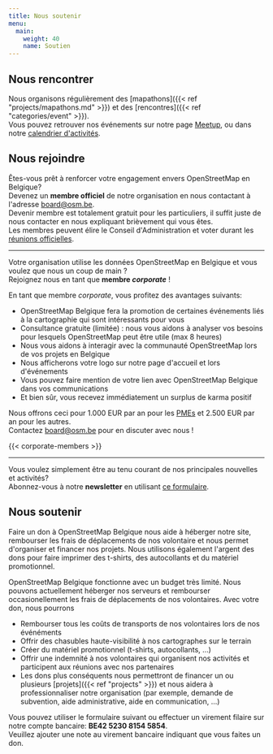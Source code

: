 ```yaml
---
title: Nous soutenir
menu:
  main:
    weight: 40
    name: Soutien
---
```


## Nous rencontrer

Nous organisons régulièrement des [mapathons]({{< ref "projects/mapathons.md" >}}) et des [rencontres]({{< ref "categories/event" >}}).  
Vous pouvez retrouver nos événements sur notre page [Meetup](https://www.meetup.com/OpenStreetMap-Belgium/), ou dans notre [calendrier d'activités](https://osmcal.org/?in=Belgium).

## Nous rejoindre

Êtes-vous prêt à renforcer votre engagement envers OpenStreetMap en Belgique?  
Devenez un **membre officiel** de notre organisation en nous contactant à l'adresse <board@osm.be>.  
Devenir membre est totalement gratuit pour les particuliers, il suffit juste de nous contacter en nous expliquant brièvement qui vous êtes.  
Les membres peuvent élire le Conseil d'Administration et voter durant les [réunions officielles](https://github.com/osmbe/working-group-bylaws/tree/master/minutes).

---

Votre organisation utilise les données OpenStreetMap en Belgique et vous voulez que nous un coup de main ?  
Rejoignez nous en tant que **membre *corporate*** !

En tant que membre *corporate*, vous profitez des avantages suivants:

- OpenStreetMap Belgique fera la promotion de certaines événements liés à la cartographie qui sont intéressants pour vous
- Consultance gratuite (limitée) : nous vous aidons à analyser vos besoins pour lesquels OpenStreetMap peut être utile (max 8 heures)
- Nous vous aidons à interagir avec la communauté OpenStreetMap lors de vos projets en Belgique
- Nous afficherons votre logo sur notre page d'accueil et lors d'événements
- Vous pouvez faire mention de votre lien avec OpenStreetMap Belgique dans vos communications
- Et bien sûr, vous recevez immédiatement un surplus de karma positif

Nous offrons ceci pour 1.000 EUR par an pour les [PMEs](https://ec.europa.eu/growth/smes/sme-definition_fr) et 2.500 EUR par an pour les autres.  
Contactez <board@osm.be> pour en discuter avec nous !

{{< corporate-members >}}

---

Vous voulez simplement être au tenu courant de nos principales nouvelles et activités?  
Abonnez-vous à notre **newsletter** en utilisant [ce formulaire](https://osm.us13.list-manage.com/subscribe?u=cc6632a49e784f67574e50269&id=5c2416bba6).

## Nous soutenir

Faire un don à OpenStreetMap Belgique nous aide à héberger notre site, rembourser les frais de déplacements de nos volontaire et nous permet d'organiser et financer nos projets. Nous utilisons également l'argent des dons pour faire imprimer des t-shirts, des autocollants et du matériel promotionnel.

OpenStreetMap Belgique fonctionne avec un budget très limité. Nous pouvons actuellement héberger nos serveurs et rembourser occasionellement les frais de déplacements de nos volontaires.
Avec votre don, nous pourrons

- Rembourser tous les coûts de transports de nos volontaires lors de nos événéments
- Offrir des chasubles haute-visibilité à nos cartographes sur le terrain
- Créer du matériel promotionnel (t-shirts, autocollants, ...)
- Offrir une indemnité à nos volontaires qui organisent nos activités et participent aux réunions avec nos partenaires
- Les dons plus conséquents nous permettront de financer un ou plusieurs [projets]({{< ref "projects" >}}) et nous aidera à professionnaliser notre organisation (par exemple, demande de subvention, aide administrative, aide en communication, ...)

Vous pouvez utiliser le formulaire suivant ou effectuer un virement filaire sur notre compte bancaire: **BE42 5230 8154 5854**.  
Veuillez ajouter une note au virement bancaire indiquant que vous faites un don.